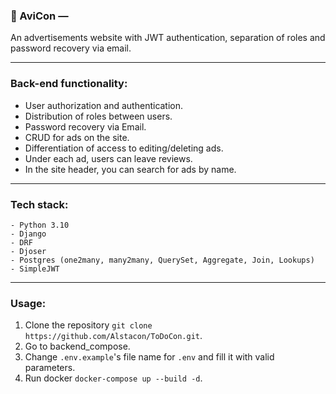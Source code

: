### 🛒 AviCon —
An advertisements website with JWT authentication, separation of roles and password recovery via email.
___

### Back-end functionality:

- User authorization and authentication.
- Distribution of roles between users.
- Password recovery via Email.
- CRUD for ads on the site.
- Differentiation of access to editing/deleting ads.
- Under each ad, users can leave reviews.
- In the site header, you can search for ads by name.
___

### Tech stack:
    - Python 3.10
    - Django
    - DRF
    - Djoser
    - Postgres (one2many, many2many, QuerySet, Aggregate, Join, Lookups)
    - SimpleJWT
___
### Usage:
1) Clone the repository
`git clone https://github.com/Alstacon/ToDoCon.git`.
2) Go to backend_compose.
3) Change `.env.example`'s file name for `.env` and fill it with valid parameters.
4) Run docker `docker-compose up --build -d`.

